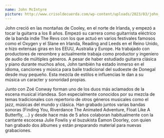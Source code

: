 ```yaml
---
name: John McIntyre
picture: http://www.crisoldecuerda.com/wp-content/uploads/2023/03/john_mcintyre300x300.png
---
```


John creció en las montañas de Cooley, en el norte de Irlanda, y empezó a tocar la guitarra a los 8 años. Empezó su carrera como guitarrista eléctrico de la banda indie The Revs con los que actuó en varios festivales famosos como el Oxygen y el Slane en Irlanda, Reading and Leeds en el Reino Unido, e hizo extensas giras en los EEUU, Australia y Europe. Ha trabajado con productores de renombre y actualmente trabaja como productor y ingeniero de audio de múltiples géneros. A pesar de haber estudiado guitarra clásica y piano durante muchos años, John también ha estado inmerso en el idioma, canciones y música para baile tradicional del sudoeste de Donegal desde muy pequeño. Esta mezcla de estilos e influencias le dan a su música un caracter y sonoridad propias.

Junto con Zoë Conway forman uno de los duos más aclamados de la escena musical irlandesa. Son especialmente conocidos por su mezcla de temas tradicionales con repertorio de otros géneros musicales como el jazz, músicas del mundo y clásica. Han grabado juntos varias bandas sonoras (Finding You, Riverdance The Animated Adventure, Float Like A Butterfly, …) y desde hace más de 5 años colaboran habitualmente con la cantante escocesa Julie Fowlis y el buzukista Éamon Doorley, con quien han grabado dos álbumes y están preparando material para nuevas grabaciones.
